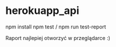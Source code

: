 # herokuapp_api

npm install
npm test / npm run test-report


Raport najlepiej otworzyć w przeglądarce :)
